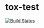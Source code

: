 # tox-test
[![Build Status](https://travis-ci.org/amazingguni/tox-test.svg?branch=master)](https://travis-ci.org/amazingguni/tox-test)
